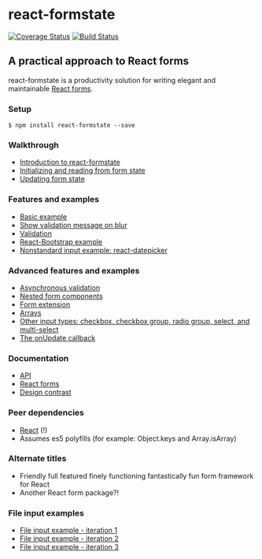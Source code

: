# react-formstate

[![Coverage Status](https://coveralls.io/repos/github/dtrelogan/react-formstate/badge.svg?branch=master)](https://coveralls.io/github/dtrelogan/react-formstate?branch=master)
[![Build Status](https://travis-ci.org/dtrelogan/react-formstate.svg?branch=master)](https://travis-ci.org/dtrelogan/react-formstate)

## A practical approach to React forms

react-formstate is a productivity solution for writing elegant and maintainable [React forms](https://facebook.github.io/react/docs/forms.html).

### Setup

    $ npm install react-formstate --save

### Walkthrough

- [Introduction to react-formstate](/docs/introduction.md)
- [Initializing and reading from form state](/docs/workingWithFormState.md)
- [Updating form state](/docs/updatingFormState.md)

### Features and examples

- [Basic example](/docs/basicExample.md)
- [Show validation message on blur](/docs/onBlurExample.md)
- [Validation](/docs/validationWiring.md)
- [React-Bootstrap example](/docs/reactBootstrapExample.md)
- [Nonstandard input example: react-datepicker](/docs/datePickerExample.md)

### Advanced features and examples

- [Asynchronous validation](/docs/asyncExample.md)
- [Nested form components](/docs/nestedFormExample.md)
- [Form extension](/docs/formExtension.md)
- [Arrays](/docs/arrayExample.md)
- [Other input types: checkbox, checkbox group, radio group, select, and multi-select](/docs/otherInputTypes.md)
- [The onUpdate callback](/docs/onUpdateExample.md)

### Documentation

- [API](/docs/api.md)
- [React forms](https://facebook.github.io/react/docs/forms.html)
- [Design contrast](/docs/designContrast.md)

### Peer dependencies

- [React](https://facebook.github.io/react) (!)
- Assumes es5 polyfills (for example: Object.keys and Array.isArray)

### Alternate titles

- Friendly full featured finely functioning fantastically fun form framework for React
- Another React form package?!

### File input examples

- [File input example - iteration 1](/docs/deprecatedFileInputExample.md)
- [File input example - iteration 2](/docs/fileInputExampleIteration2.md)
- [File input example - iteration 3](/docs/fileInputExample.md)

